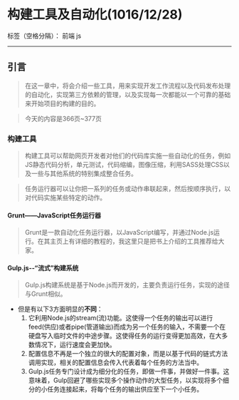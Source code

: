 ﻿# 构建工具及自动化(1016/12/28)

标签（空格分隔）： 前端 js

---

## **引言**
> 在这一章中，将会介绍一些工具，用来实现开发工作流程以及代码发布处理的自动化，实现第三方依赖的管理，以及实现每一次都能以一个可靠的基础来开始项目的构建的目的。

> 今天的内容是366页~377页

### **构建工具**
> 构建工具可以帮助网页开发者对他们的代码库实施一些自动化的任务，例如JS静态代码分析，单元测试，代码缩编，图像压缩，利用SASS处理CSS以及一些与其他系统的特别集成整合任务。

> 任务运行器可以让你把一系列的任务或动作串联起来，然后按顺序执行，以对代码实施某些特定的动作。

#### **Grunt——JavaScript任务运行器**
> Grunt是一款自动化任务运行器，以JavaScript编写，并通过Node.js运行。在其主页上有详细的教程的，我这里只是把书上介绍的工具推荐给大家。

#### **Gulp.js--“流式”构建系统**
> Gulp.js构建系统是基于Node.js而开发的，主要负责运行任务，实现的途径与Grunt相似。

- 但是有以下3方面明显的**不同**：
    1. 它利用Node.js的stream(流)功能。这使得一个任务的输出可以进行feed(供应)或者pipe(管道输出)而成为另一个任务的输入，不需要一个在硬盘写入临时文件的中途步骤。这使得任务的运行变得更加高效，在大多数情况下，运行速度会更加快。
    2. 配置信息不再是一个独立的很大的配置对象，而是以基于代码的链式方法调用实现，相关的配置信息会传入代表着每个任务的方法当中。
    3. Gulp.js任务专门设计成为细分化的任务，即做一件事，并做好一件事。这意味着，Gulp回避了哪些实现多个操作动作的大型任务，以实现将多个细分的小任务连接起来，将每个任务的输出供应至下一个小任务。




